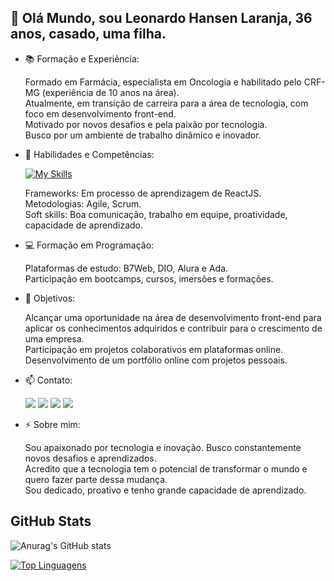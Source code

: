 ## 👋 Olá Mundo, sou Leonardo Hansen Laranja, 36 anos, casado, uma filha.
  
- 📚 Formação e Experiência:
  
  Formado em Farmácia, especialista em Oncologia e habilitado pelo CRF-MG (experiência de 10 anos na área).  
  Atualmente, em transição de carreira para a área de tecnologia, com foco em desenvolvimento front-end.  
  Motivado por novos desafios e pela paixão por tecnologia.  
  Busco por um ambiente de trabalho dinâmico e inovador.

- 🌱 Habilidades e Competências:
  
  [![My Skills](https://skillicons.dev/icons?i=html,css,js,react,nodejs,git,github,vscode,devto,discord,figma,netlify&perline=12)](https://skillicons.dev)
  
  Frameworks: Em processo de aprendizagem de ReactJS.  
  Metodologias: Agile, Scrum.  
  Soft skills: Boa comunicação, trabalho em equipe, proatividade, capacidade de aprendizado.

- 💻 Formação em Programação:
  
  Plataformas de estudo: B7Web, DIO, Alura e Ada.  
  Participação em bootcamps, cursos, imersões e formações.
  
- 💪 Objetivos:
  
  Alcançar uma oportunidade na área de desenvolvimento front-end para aplicar os conhecimentos adquiridos e contribuir para o crescimento de uma empresa.  
  Participação em projetos colaborativos em plataformas online.  
  Desenvolvimento de um portfólio online com projetos pessoais.  
  
- 📫 Contato:
    <div>
    <a href = "mailto:leolaranja55@hotmail.com"><img loading="lazy" src="https://img.shields.io/badge/Gmail-D14836?style=for-the-badge&logo=gmail&logoColor=white" target="_blank"></a>
    <a href="https://www.linkedin.com/in/leonardo-hansen-laranja-970382a6/" target="_blank"><img loading="lazy" src="https://img.shields.io/badge/-LinkedIn-%230077B5?style=for-the-badge&logo=linkedin&logoColor=white" target="_blank"></a>   
    <a href="https://github.com/LeoLaranja" target="_blank"><img loading="lazy" src="https://img.shields.io/badge/GitHub-100000?style=for-the-badge&logo=github&logoColor=white" target="_blank"></a>   
    <a href="https://leonardolaranja.netlify.app/" target="_blank"><img loading="lazy" src="https://img.shields.io/badge/Netlify-00C7B7?style=for-the-badge&logo=netlify&logoColor=white" target="_blank"></a>   
    </div>

- ⚡ Sobre mim:
  
  Sou apaixonado por tecnologia e inovação. Busco constantemente novos desafios e aprendizados.   
  Acredito que a tecnologia tem o potencial de transformar o mundo e quero fazer parte dessa mudança.   
  Sou dedicado, proativo e tenho grande capacidade de aprendizado.  

## GitHub Stats


![Anurag's GitHub stats](https://github-readme-stats.vercel.app/api?username=LeoLaranja&show_icons=true&theme=radical)

[![Top Linguagens](https://github-readme-stats.vercel.app/api/top-langs/?username=LeoLaranja&layout=compact)](https://github.com/LeoLaranja/github-readme-stats)

